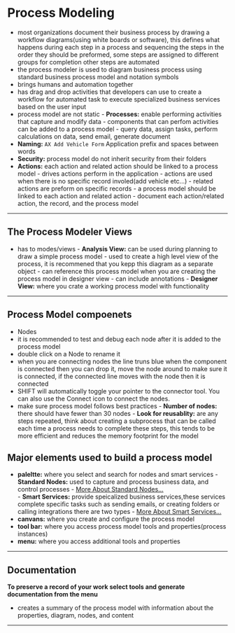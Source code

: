 # Process Modeling
- most organizations document their business process by drawing a workflow diagrams(using white boards or software), this defines what happens during each step in a process and sequencing the steps in the order they should be preformed, some steps are assigned to different groups for completion other steps are automated
- the process modeler is used to diagram business process using standard business process model and notation symbols
- brings humans and automation together
- has drag and drop activities that developers can use to create a workflow for automated task to execute specialized business services based on the user input 
- process model are not static
        - **Processes:** enable performing activities that capture and modify data
        - components that can perfom activities can be added to a process model
        - query data, assign tasks, perform calculations on data, send email, generate document
- **Naming:** `AX Add Vehicle Form` Application prefix and spaces between words
- **Security:** process model do not inherit security from their folders
- **Actions:** each action and related action should be linked to a process model
        - drives actions perform in the application
        - actions are used when there is no specific record involed(add vehicle etc...)
        - related actions are preform on specific records
        - a process model should be linked to each action and related action
        - document each action/related action, the record, and the process model

____________________________________________________________________________________________________
## The Process Modeler Views
- has to modes/views
        - **Analysis View:** can be used during planning to draw a simple process model
                - used to create a high level view of the process, it is recommened that you kepp this diagram as a separate object
                - can reference this process model when you are creating the process model in designer view
                - can include annotations
        - **Designer View:** where  you crate a working process model with functionality
____________________________________________________________________________________________________

## Process Model compoenets
- Nodes
- it is recommended to test and debug each node after it is added to the process model
- double click on a Node to rename it
- when you are connecting nodes the line truns blue when the component is connected then you can drop it, move the node around to make sure it is connected, if the connected line moves with the node then it is connected
- SHIFT will automatically toggle your pointer to the connector tool. You can also use the Connect 
 icon to connect the nodes.
- make sure process model follows best  practices
        - **Number of nodes:** there should have fewer than 30 nodes
        - **Look for reusablity:** are any steps repeated, think about creating a subprocess that can be called each time a process needs to complete these steps, this tends to be more efficient and reduces the memory footprint for the model

## Major elements used to build a process model
- **paleltte:** where you select and search for nodes and smart services
        - **Standard Nodes:** used to capture and process business data, and control processes
           - [More About Standard Nodes...](./StandardNodes.md)     
        - **Smart Services:** provide speicalized business services,these services complete specific tasks such as sending emails, or creating folders or calling integrations there are two types
                - [More About Smart Services...](./SmartServices.md)
- **canvans:** where you create and configure the process model
- **tool bar:** where you access process model tools and properties(process instances)
- **menu:** where you access additional tools and properties

____________________________________________________________________________________________________

## Documentation
**To preserve a record of your work select tools and generate documentation from the menu**
- creates a summary of the process model with information about the properties, diagram, nodes, and content 
________________________________________________________________________________________________________




